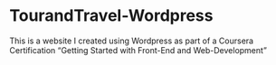 # TourandTravel-Wordpress
This is a website I created using Wordpress as part of a Coursera Certification “Getting Started with Front-End and Web-Development”
